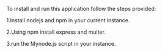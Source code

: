 To install and run this application follow the steps provided:

1.Install nodejs and npm in your current instance.

2.Using npm install express and multer.

3.run the Mynode.js script in your instance.
